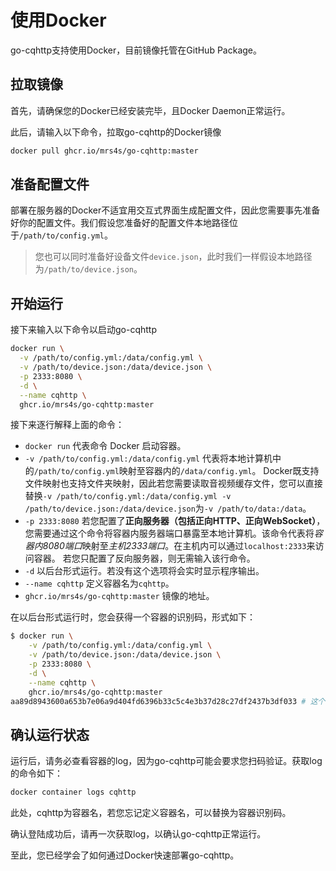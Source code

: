 # 使用Docker

go-cqhttp支持使用Docker，目前镜像托管在GitHub Package。

## 拉取镜像

首先，请确保您的Docker已经安装完毕，且Docker Daemon正常运行。

此后，请输入以下命令，拉取go-cqhttp的Docker镜像
```bash
docker pull ghcr.io/mrs4s/go-cqhttp:master
```


## 准备配置文件

部署在服务器的Docker不适宜用交互式界面生成配置文件，因此您需要事先准备好你的配置文件。我们假设您准备好的配置文件本地路径位于`/path/to/config.yml`。

> 您也可以同时准备好设备文件`device.json`，此时我们一样假设本地路径为`/path/to/device.json`。

## 开始运行

接下来输入以下命令以启动go-cqhttp

```bash
docker run \
  -v /path/to/config.yml:/data/config.yml \
  -v /path/to/device.json:/data/device.json \
  -p 2333:8080 \
  -d \
  --name cqhttp \
  ghcr.io/mrs4s/go-cqhttp:master
```

接下来逐行解释上面的命令：

- `docker run` 代表命令 Docker 启动容器。
- `-v /path/to/config.yml:/data/config.yml` 代表将本地计算机中的`/path/to/config.yml`映射至容器内的`/data/config.yml`。
  Docker既支持文件映射也支持文件夹映射，因此若您需要读取音视频缓存文件，您可以直接替换`-v /path/to/config.yml:/data/config.yml -v /path/to/device.json:/data/device.json`为`-v /path/to/data:/data`。
- `-p 2333:8080` 若您配置了**正向服务器（包括正向HTTP、正向WebSocket）**，您需要通过这个命令将容器内服务器端口暴露至本地计算机。该命令代表将*容器内8080端口*映射至*主机2333端口*。在主机内可以通过`localhost:2333`来访问容器。
  若您只配置了反向服务器，则无需输入该行命令。
- `-d` 以后台形式运行。若没有这个选项将会实时显示程序输出。
- `--name cqhttp` 定义容器名为`cqhttp`。
- `ghcr.io/mrs4s/go-cqhttp:master` 镜像的地址。

在以后台形式运行时，您会获得一个容器的识别码，形式如下：
```bash
$ docker run \
    -v /path/to/config.yml:/data/config.yml \
    -v /path/to/device.json:/data/device.json \
    -p 2333:8080 \
    -d \
    --name cqhttp \
    ghcr.io/mrs4s/go-cqhttp:master
aa89d8943600a653b7e06a9d404fd6396b33c5c4e3b37d28c27df2437b3df033 # 这个就是容器的识别码
```

## 确认运行状态

运行后，请务必查看容器的log，因为go-cqhttp可能会要求您扫码验证。获取log的命令如下：
```bash
docker container logs cqhttp
```
此处，cqhttp为容器名，若您忘记定义容器名，可以替换为容器识别码。

确认登陆成功后，请再一次获取log，以确认go-cqhttp正常运行。

至此，您已经学会了如何通过Docker快速部署go-cqhttp。
